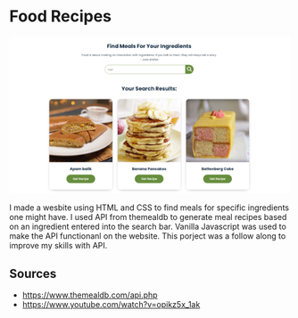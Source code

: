 # Food Recipes

[![Screenshot](foodRecipesAPI.png)](https://dyanar.github.io/FoodRecipesAPI/)

I made a wesbite using HTML and CSS to find meals for specific ingredients one might have. I used API from themealdb to generate meal recipes based on an ingredient entered into the search bar. Vanilla Javascript was used to make the API functionanl on the website. This porject was a follow along to improve my skills with API.

## Sources
- https://www.themealdb.com/api.php
- https://www.youtube.com/watch?v=opikz5x_1ak
